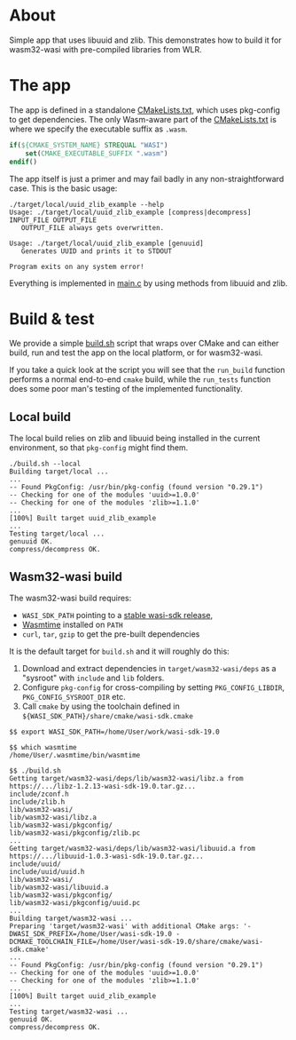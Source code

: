 # About

Simple app that uses libuuid and zlib. This demonstrates how to build it for wasm32-wasi with pre-compiled libraries from WLR.

# The app

The app is defined in a standalone [CMakeLists.txt](./CMakeLists.txt), which uses pkg-config to get dependencies. The only Wasm-aware part of the [CMakeLists.txt](./CMakeLists.txt) is where we specify the executable suffix as `.wasm`.

```cmake
if(${CMAKE_SYSTEM_NAME} STREQUAL "WASI")
    set(CMAKE_EXECUTABLE_SUFFIX ".wasm")
endif()
```

The app itself is just a primer and may fail badly in any non-straightforward case. This is the basic usage:

```shell-session
./target/local/uuid_zlib_example --help
Usage: ./target/local/uuid_zlib_example [compress|decompress] INPUT_FILE OUTPUT_FILE
   OUTPUT_FILE always gets overwritten.

Usage: ./target/local/uuid_zlib_example [genuuid]
   Generates UUID and prints it to STDOUT

Program exits on any system error!
```

Everything is implemented in [main.c](./main.c) by using methods from libuuid and zlib.

# Build & test

We provide a simple [build.sh](./build.sh) script that wraps over CMake and can either build, run and test the app on the local platform, or for wasm32-wasi.

If you take a quick look at the script you will see that the `run_build` function performs a normal end-to-end `cmake` build, while the `run_tests` function does some poor man's testing of the implemented functionality.

## Local build

The local build relies on zlib and libuuid being installed in the current environment, so that `pkg-config` might find them.

```shell-session
./build.sh --local
Building target/local ...
...
-- Found PkgConfig: /usr/bin/pkg-config (found version "0.29.1")
-- Checking for one of the modules 'uuid>=1.0.0'
-- Checking for one of the modules 'zlib>=1.1.0'
...
[100%] Built target uuid_zlib_example
...
Testing target/local ...
genuuid OK.
compress/decompress OK.
```

## Wasm32-wasi build

The wasm32-wasi build requires:

 - `WASI_SDK_PATH` pointing to a [stable wasi-sdk release](https://github.com/WebAssembly/wasi-sdk/releases),
 - [Wasmtime](https://wasmtime.dev/) installed on `PATH`
 - `curl`, `tar`, `gzip` to get the pre-built dependencies

It is the default target for `build.sh` and it will roughly do this:

1. Download and extract dependencies in `target/wasm32-wasi/deps` as a "sysroot" with `include` and `lib` folders.
2. Configure `pkg-config` for cross-compiling by setting `PKG_CONFIG_LIBDIR`, `PKG_CONFIG_SYSROOT_DIR` etc.
3. Call `cmake` by using the toolchain defined in `${WASI_SDK_PATH}/share/cmake/wasi-sdk.cmake`

```shell-session
$$ export WASI_SDK_PATH=/home/User/work/wasi-sdk-19.0

$$ which wasmtime
/home/User/.wasmtime/bin/wasmtime

$$ ./build.sh
Getting target/wasm32-wasi/deps/lib/wasm32-wasi/libz.a from https://.../libz-1.2.13-wasi-sdk-19.0.tar.gz...
include/zconf.h
include/zlib.h
lib/wasm32-wasi/
lib/wasm32-wasi/libz.a
lib/wasm32-wasi/pkgconfig/
lib/wasm32-wasi/pkgconfig/zlib.pc
...
Getting target/wasm32-wasi/deps/lib/wasm32-wasi/libuuid.a from https://.../libuuid-1.0.3-wasi-sdk-19.0.tar.gz...
include/uuid/
include/uuid/uuid.h
lib/wasm32-wasi/
lib/wasm32-wasi/libuuid.a
lib/wasm32-wasi/pkgconfig/
lib/wasm32-wasi/pkgconfig/uuid.pc
...
Building target/wasm32-wasi ...
Preparing 'target/wasm32-wasi' with additional CMake args: '-DWASI_SDK_PREFIX=/home/User/wasi-sdk-19.0 -DCMAKE_TOOLCHAIN_FILE=/home/User/wasi-sdk-19.0/share/cmake/wasi-sdk.cmake'
...
-- Found PkgConfig: /usr/bin/pkg-config (found version "0.29.1")
-- Checking for one of the modules 'uuid>=1.0.0'
-- Checking for one of the modules 'zlib>=1.1.0'
...
[100%] Built target uuid_zlib_example
...
Testing target/wasm32-wasi ...
genuuid OK.
compress/decompress OK.
```


